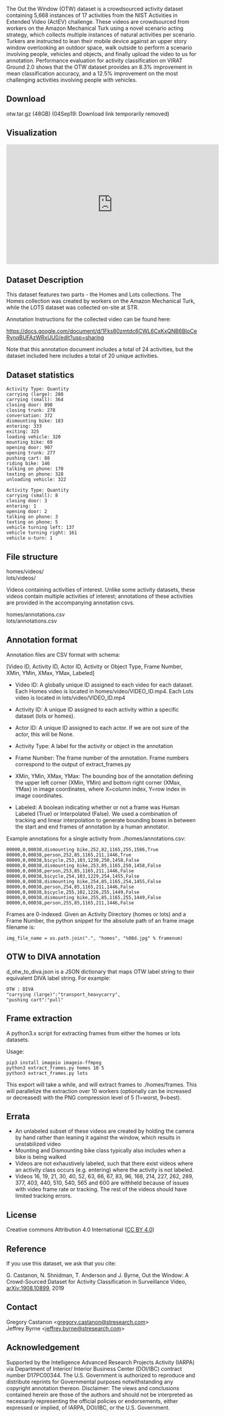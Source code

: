 The Out the Window (OTW) dataset is a crowdsourced activity dataset containing 5,668 instances of 17 activities from the NIST Activities in Extended Video (ActEV) challenge.  These videos are crowdsourced from workers on the Amazon Mechanical Turk using a novel scenario acting strategy, which collects multiple instances of natural activities per scenario.  Turkers are instructed to lean their mobile device against an upper story window overlooking an outdoor space, walk outside to perform a scenario involving people, vehicles and objects, and finally upload the video to us for annotation.  Performance evaluation for activity classification on VIRAT Ground 2.0 shows that the OTW dataset provides an 8.3% improvement in mean classification accuracy, and a 12.5% improvement on the most challenging activities involving people with vehicles. 

## Download

otw.tar.gz (48GB) (04Sep19: Download link temporarily removed)

## Visualization

<iframe width="560" height="315" src="https://www.youtube.com/embed/MrIN959JuV8?start=7395" frameborder="0" allow="accelerometer; autoplay; encrypted-media; gyroscope; picture-in-picture" allowfullscreen></iframe>


## Dataset Description

This dataset features two parts - the Homes and Lots collections.  The Homes collection was created by workers on the Amazon Mechanical Turk, while the LOTS dataset was collected on-site at STR.

Annotation Instructions for the collected video can be found here:  

<https://docs.google.com/document/d/1Fks80zmtdc6CWL6CxKxQNB6BIoCeRynqBUFAzWRxUU0/edit?usp=sharing>

Note that this annotation document includes a total of 24 activities, but the dataset included here includes a total of 20 unique activities.

## Dataset statistics

```OTW-Homes:
Activity Type: Quantity
carrying (large): 288
carrying (small): 364
closing door: 898
closing trunk: 278
conversation: 372
dismounting bike: 183
entering: 333
exiting: 325
loading vehicle: 320
mounting bike: 69
opening door: 907
opening trunk: 277
pushing cart: 88
riding bike: 146
talking on phone: 170
texting on phone: 328
unloading vehicle: 322

```

```OTW-Lots:
Activity Type: Quantity
carrying (small): 8
closing door: 3
entering: 1
opening door: 2
talking on phone: 3
texting on phone: 5
vehicle turning left: 137
vehicle turning right: 161
vehicle u-turn: 1
```

## File structure

homes/videos/    
lots/videos/

Videos containing activities of interest.  Unlike some activity datasets, these videos contain multiple activities of interest; annotations of these activities are provided in the accompanying annotation csvs.

homes/annotations.csv    
lots/annotations.csv

## Annotation format

Annotation files are CSV format with schema:

[Video ID, Activity ID, Actor ID, Activity or Object Type, Frame Number, XMin, YMin, XMax, YMax, Labeled]

* Video ID: A globally unique ID assigned to each video for each dataset.   Each Homes video is located in homes/video/VIDEO_ID.mp4. Each Lots video is located in lots/video/VIDEO_ID.mp4

* Activity ID:
A unique ID assigned to each activity within a specific dataset (lots or homes).

* Actor ID: 
A unique ID assigned to each actor.  If we are not sure of the actor, this will be None.  

* Activity Type:
A label for the activity or object in the annotation

* Frame Number:
The frame number of the annotation.  Frame numbers correspond to the output of extract_frames.py

* XMin, YMin, XMax, YMax: 
The bounding box of the annotation defining the upper left corner (XMin, YMin) and bottom right corner (XMax, YMax) in image coordinates, where X=column index, Y=row index in image coordinates.

* Labeled: 
A boolean indicating whether or not a frame was Human Labeled (True) or Interpolated (False).  We used a combination of tracking and linear interpolation to generate bounding boxes in between the start and end frames of annotation by a human annotator.

Example annotations for a single activity from ./homes/annotations.csv:

```
00000,0,00038,dismounting bike,252,82,1165,255,1586,True
00000,0,00038,person,252,85,1165,211,1446,True
00000,0,00038,bicycle,253,103,1230,250,1458,False
00000,0,00038,dismounting bike,253,85,1165,250,1458,False
00000,0,00038,person,253,85,1165,211,1446,False
00000,0,00038,bicycle,254,103,1229,254,1455,False
00000,0,00038,dismounting bike,254,85,1165,254,1455,False
00000,0,00038,person,254,85,1165,211,1446,False
00000,0,00038,bicycle,255,102,1226,255,1449,False
00000,0,00038,dismounting bike,255,85,1165,255,1449,False
00000,0,00038,person,255,85,1165,211,1446,False
```

Frames are 0-indexed.  Given an Activity Directory (homes or lots) and a Frame Number, the python snippet for the absolute path of an frame image filename is:

```
img_file_name = os.path.join(".", "homes", "%08d.jpg" % framenum)
```

## OTW to DIVA annotation

d_otw_to_diva.json is a JSON dictionary that maps OTW label string to their equivalent DIVA label string.  For example:

```
OTW : DIVA
"carrying (large)":"transport_heavycarry",
"pushing cart":"pull"
```

## Frame extraction

A python3.x script for extracting frames from either the homes or lots datasets.

Usage:  

```
pip3 install imageio imageio-ffmpeg
python3 extract_frames.py homes 10 5
python3 extract_frames.py lots
```

This export will take a while, and will extract frames to ./homes/frames.  This will parallelize the extraction over 10 workers (optionally can be increased or decreased) with the PNG compression level of 5 (1=worst, 9=best).  


## Errata

* An unlabeled subset of these videos are created by holding the camera by hand rather than leaning it against the window, which results in unstabilized video
* Mounting and Dismounting bike class typically also includes when a bike is being walked 
* Videos are not exhaustively labeled, such that there exist videos where an activity class occurs (e.g. entering) where the activity is not labeled.
* Videos 16, 19, 21, 30, 40, 52, 63, 66, 67, 83, 96, 168, 214, 227, 262, 289, 377, 403, 440, 510, 540, 565 and 600 are withheld because of issues with video frame rate or tracking.  The rest of the videos should have limited tracking errors.

## License

Creative commons Attribution 4.0 International ([CC BY 4.0](https://creativecommons.org/licenses/by/4.0/))

## Reference

If you use this dataset, we ask that you cite:

G. Castanon, N. Shnidman, T. Anderson and J. Byrne, Out the Window: A Crowd-Sourced Dataset for Activity Classification in Surveillance Video, [arXiv:1908.10899](https://arxiv.org/abs/1908.10899), 2019

## Contact

Gregory Castanon  <<gregory.castanon@stresearch.com>>    
Jeffrey Byrne <<jeffrey.byrne@stresearch.com>>  

## Acknowledgement 

Supported by the Intelligence Advanced Research Projects Activity (IARPA) via Department of Interior/ Interior Business Center (DOI/IBC) contract number D17PC00344. The U.S. Government is authorized to reproduce and distribute reprints for Governmental purposes notwithstanding any copyright annotation thereon. Disclaimer: The views and conclusions contained herein are those of the authors and should not be interpreted as necessarily representing the official policies or endorsements, either expressed or implied, of IARPA, DOI/IBC, or the U.S. Government.
